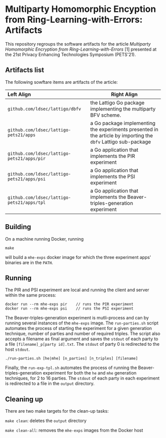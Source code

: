 # Multiparty Homomorphic Encyption from Ring-Learning-with-Errors: Artifacts

This repository regroups the software artifacts for the article _Multiparty Homomorphic Encryption from Ring-Learning-with-Errors_ [1] presented at the 21st Privacy Enhancing Technologies Symposium (PETS'21).

## Artifacts list

The following sowftare items are artifacts of the article:

| Left Align | Right Align |
| :------------------------------------------ | -------------------------------------------------------------------------------------------------------------- |
|  `github.com/ldsec/lattigo/dbfv`            | the Lattigo Go package implementing the multiparty BFV scheme.                                                 |
|  `github.com/ldsec/lattigo-pets21/apps`     | a Go package implementing the experiments presented in the article by importing the `dbfv` Lattigo sub-package | 
|  `github.com/ldsec/lattigo-pets21/apps/pir` | a Go application that implements the PIR experiment                                                            | 
|  `github.com/ldsec/lattigo-pets21/apps/psi` | a Go application that implements the PSI experiment                                                            |
|  `github.com/ldsec/lattigo-pets21/apps/tpl` | a Go application that implements the Beaver-triples-generation experiment                                      |


## Building

On a machine running Docker, running
```
make
```
will build a `mhe-exps` docker image for which the three experiment apps' binaries are in the `PATH`.

## Running

The PIR and PSI experiment are local and running the client and server within the same process:
```
docker run --rm mhe-exps pir    // runs the PIR experiment
docker run --rm mhe-exps psi    // runs the PSI experiment
```

The Beaver-triples-generation experiment is mutli-process and can by running several instances of the `mhe-exps` image.
The `run-parties.sh` script automates the process of starting the experiment for a given generation technique, number of parties and number of required triples. The script also accepts a filename as final argument and saves the `stdout` of each party to a file `[filename]_p[party id].txt`. The `stdout` of party 0 is redirected to the host `stdout`. 

```
./run-parties.sh [he|mhe] [n_parties] [n_triples] [filename]
```

Finally, the `run-exp-tpl.sh` automates the process of running the Beaver-triples-generation experiment for both the `he` and `mhe` generation techniques, for 2 to 16 parties. The `stdout` of each party in each experiment is redirected to a file in the `output` directory.

## Cleaning up

There are two make targets for the clean-up tasks: 

`make clean`: deletes the `output` directory

`make clean-all`: removes the `mhe-exps` images from the Docker host
